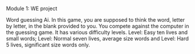 Module 1: WE project


Word guessing Ai. In this game, you are supposed to think the word, letter by letter, in the blank provided to you. You compete against the computer in the guessing game. It has various difficulty levels. Level: Easy ten lives and small words; Level: Normal seven lives, average size words and Level: Hard 5 lives, significant size words only.
